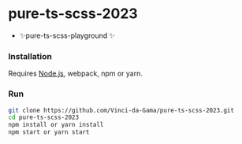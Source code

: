 # pure-ts-scss-2023

- ✨pure-ts-scss-playground ✨

### Installation

Requires [Node.js](https://nodejs.org/), webpack, npm or yarn.

### Run

```sh
git clone https://github.com/Vinci-da-Gama/pure-ts-scss-2023.git
cd pure-ts-scss-2023
npm install or yarn install
npm start or yarn start
```
